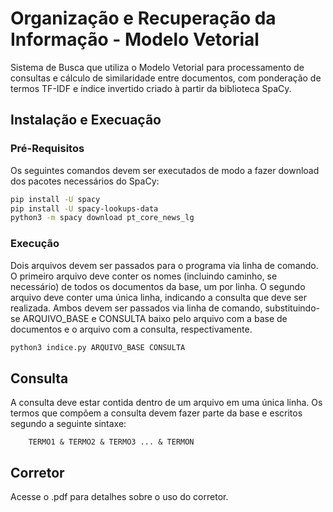 # Organização e Recuperação da Informação - Modelo Vetorial

Sistema de Busca que utiliza o Modelo Vetorial para processamento de consultas e cálculo de similaridade entre documentos, com ponderação de termos TF-IDF e índice invertido criado à partir da biblioteca SpaCy.

## Instalação e Execuação

### Pré-Requisitos

Os seguintes comandos devem ser executados de modo a fazer download dos pacotes necessários do SpaCy:

```bash
pip install -U spacy
pip install -U spacy-lookups-data
python3 -m spacy download pt_core_news_lg
```

### Execução

Dois arquivos devem ser passados para o programa via linha de comando. O primeiro arquivo deve conter os nomes (incluindo caminho, se necessário) de todos os documentos da base, um por linha. O segundo arquivo deve conter uma única linha, indicando a consulta que deve ser realizada. Ambos devem ser passados via linha de comando, substituindo-se ARQUIVO_BASE e CONSULTA baixo pelo arquivo com a base de documentos e o arquivo com a consulta, respectivamente.

```bash
python3 indice.py ARQUIVO_BASE CONSULTA

```

## Consulta

A consulta deve estar contida dentro de um arquivo em uma única linha. Os termos que compõem a consulta devem fazer parte da base e escritos segundo a seguinte sintaxe:

```plaintext
    TERMO1 & TERMO2 & TERMO3 ... & TERMON
```

## Corretor

Acesse o .pdf para detalhes sobre o uso do corretor.
